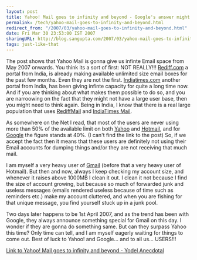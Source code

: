 ```yaml
---
layout: post
title: Yahoo! Mail goes to infinity and beyond - Google's answer might not be far away
permalink: /tech/yahoo-mail-goes-to-infinity-and-beyond.html
redirect_from: "/2007/03/yahoo-mail-goes-to-infinity-and-beyond.html"
date: Fri Mar 30 23:53:00 IST 2007
sharingURL: http://blog.sangupta.com/2007/03/yahoo-mail-goes-to-infinity-and-beyond.html
tags: just-like-that
---
```


The post shows that Yahoo Mail is gonna give us infinte Email space from May 2007 
onwards. You think its a sort of first: NOT REALLY!!! <a href="http://rediff.com">Rediff.com</a> 
a portal from India, is already making available unlimited size email boxes for the past few months. 
Even they are not the first. <a href="http://indiatimes.com">Indiatimes.com</a> another portal 
from India, has been giving infinte capacity for quite a long time now. And if you are thinking 
about what makes them possible to do so, and you are narroowing on the fact that they might not 
have a large user base, then you might need to think again. Being in India, I know that there 
is a real large population that uses <a href="http://mail.rediff.com">RediffMail</a> 
and <a href="http://mail.indiatimes.com">IndiaTimes Mail</a>.

<!-- break here -->

As somewhere on the Net I read, that most of the users are never using more than 50% of the 
available limit on both <a href="http://mail.yahoo.com">Yahoo</a> and <a href="http://hotmail.com">Hotmail</a>, 
and for <a href="http://mail.google.com/">Google</a> the figure stands at 40%. (I can't find the link to 
the post) So, if we accept the fact then it means that these users are definitely not using their 
Email accounts for dumping things and/or they are not receiving that much mail.

I am myself a very heavy user of <a href="http://mail.google.com/">Gmail</a> (before that a 
very heavy user of Hotmail). But then and now, always I keep checking my account size, and 
whenever it raises above 1000MB I clean it out. I clean it not because I find the size of 
account growing, but because so much of forwarded junk and useless messages (emails rendered 
useless because of time such as reminders etc.) make my account cluttered, and when you are 
fishing for that unique message, you find yourself stuck up in a junk pool.

Two days later happens to be 1st April 2007, and as the trend has been with Google, they always 
announce something special for Gmail on this day. I wonder if they are gonna do something same. 
But can they surpass Yahoo this time? Only time can tell, and I am myself eagerly waiting for 
things to come out. Best of luck to Yahoo! and Google... and to all us... USERS!!!

<a href="http://yodel.yahoo.com/2007/03/27/yahoo-mail-goes-to-infinity-and-beyond/">Link to Yahoo! Mail goes to infinity and beyond - Yodel Anecdotal</a>
